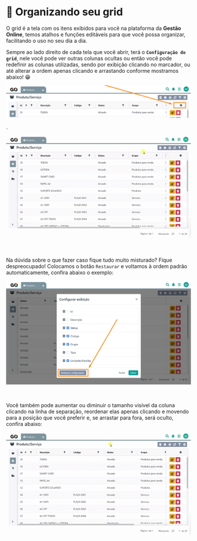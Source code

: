 # 🔩 Organizando seu grid

O grid é a tela com os itens exibidos para você na plataforma da **Gestão Online**, temos atalhos e funções editáveis para que você possa organizar, facilitando o uso no seu dia a dia.

Sempre ao lado direito de cada tela que você abrir, terá o **`Configuração do grid`**, nele você pode ver outras colunas ocultas ou então você pode redefinir as colunas utilizadas, sendo por exibição clicando no marcador, ou até alterar a ordem apenas clicando e arrastando conforme mostramos abaixo! 😁

![.](/erp-v2/assets/funcionalidades/produtos/aba_produtos_filtro_grid.png)

.

![.](/erp-v2/assets/funcionalidades/produtos/aba_produtos_filtro_grid.gif)

<br>

Na dúvida sobre o que fazer caso fique tudo muito misturado? Fique despreocupado! Colocamos o botão `Restaurar` e voltamos à ordem padrão automaticamente, confira abaixo o exemplo:

![.](/erp-v2/assets/funcionalidades/produtos/aba_produtos_filtro_grid_restaurar.png)

<br>

Você também pode aumentar ou diminuir o tamanho visível da coluna clicando na linha de separação, reordenar elas apenas clicando e movendo para a posição que você preferir e, se arrastar para fora, será oculto, confira abaixo:

![.](/erp-v2/assets/funcionalidades/produtos/aba_produtos_filtro_mouse.gif)

<br>